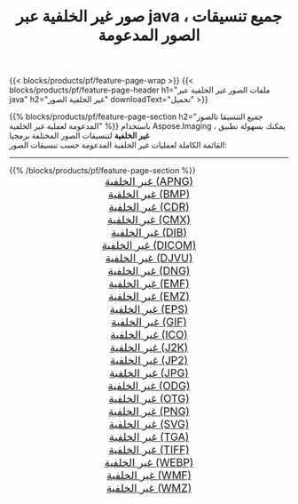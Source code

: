 ﻿---
title: صور غير الخلفية عبر java ، جميع تنسيقات الصور المدعومة 
weight: 3920
url: /ar/java/change-background 
lang: ar
langdirlevel: 2
locales: zh-hans,ja,it,ru,de,es,fr,nl,id,lt,pl,pt,vi,tr,ko,zh-hant,ar,hi,th,sv,cs,uk,he
description: باستخدام Aspose.Imaging يمكنك بسهولة غير الخلفية الصور عبر java
---

{{< blocks/products/pf/feature-page-wrap >}}
{{< blocks/products/pf/feature-page-header h1="ملفات الصور غير الخلفية عبر java" h2="غير الخلفية الصور" downloadText="تحميل" >}}


{{% blocks/products/pf/feature-page-section  h2="جميع التنسيقا تالصور  المدعومة لعملية غير الخلفية" %}}
باستخدام Aspose.Imaging ، يمكنك بسهولة تطبيق **غير الخلفية** لتنسيقات الصور المختلفة برمجيا
<br/>
القائمة الكاملة لعمليات غير الخلفية المدعومة حسب تنسيقات الصور:
<hr/>
{{% /blocks/products/pf/feature-page-section %}}
<div class="container-fluid productfamilypage bg-gray">
    <div class="convertypes bg-gray agp-content section">
        <div class="container">
		<div class="row other-converters" style="gap: 10px;font-size: 19px;text-align:center;">
		    <div class='col-md-2 other-converter remove-lp remove-rp'><a href="/imaging/ar/java/change-background/apng" style="padding:15px;">غير الخلفية (APNG)</a></div><div class='col-md-2 other-converter remove-lp remove-rp'><a href="/imaging/ar/java/change-background/bmp" style="padding:15px;">غير الخلفية (BMP)</a></div><div class='col-md-2 other-converter remove-lp remove-rp'><a href="/imaging/ar/java/change-background/cdr" style="padding:15px;">غير الخلفية (CDR)</a></div><div class='col-md-2 other-converter remove-lp remove-rp'><a href="/imaging/ar/java/change-background/cmx" style="padding:15px;">غير الخلفية (CMX)</a></div><div class='col-md-2 other-converter remove-lp remove-rp'><a href="/imaging/ar/java/change-background/dib" style="padding:15px;">غير الخلفية (DIB)</a></div><div class='col-md-2 other-converter remove-lp remove-rp'><a href="/imaging/ar/java/change-background/dicom" style="padding:15px;">غير الخلفية (DICOM)</a></div><div class='col-md-2 other-converter remove-lp remove-rp'><a href="/imaging/ar/java/change-background/djvu" style="padding:15px;">غير الخلفية (DJVU)</a></div><div class='col-md-2 other-converter remove-lp remove-rp'><a href="/imaging/ar/java/change-background/dng" style="padding:15px;">غير الخلفية (DNG)</a></div><div class='col-md-2 other-converter remove-lp remove-rp'><a href="/imaging/ar/java/change-background/emf" style="padding:15px;">غير الخلفية (EMF)</a></div><div class='col-md-2 other-converter remove-lp remove-rp'><a href="/imaging/ar/java/change-background/emz" style="padding:15px;">غير الخلفية (EMZ)</a></div><div class='col-md-2 other-converter remove-lp remove-rp'><a href="/imaging/ar/java/change-background/eps" style="padding:15px;">غير الخلفية (EPS)</a></div><div class='col-md-2 other-converter remove-lp remove-rp'><a href="/imaging/ar/java/change-background/gif" style="padding:15px;">غير الخلفية (GIF)</a></div><div class='col-md-2 other-converter remove-lp remove-rp'><a href="/imaging/ar/java/change-background/ico" style="padding:15px;">غير الخلفية (ICO)</a></div><div class='col-md-2 other-converter remove-lp remove-rp'><a href="/imaging/ar/java/change-background/j2k" style="padding:15px;">غير الخلفية (J2K)</a></div><div class='col-md-2 other-converter remove-lp remove-rp'><a href="/imaging/ar/java/change-background/jp2" style="padding:15px;">غير الخلفية (JP2)</a></div><div class='col-md-2 other-converter remove-lp remove-rp'><a href="/imaging/ar/java/change-background/jpg" style="padding:15px;">غير الخلفية (JPG)</a></div><div class='col-md-2 other-converter remove-lp remove-rp'><a href="/imaging/ar/java/change-background/odg" style="padding:15px;">غير الخلفية (ODG)</a></div><div class='col-md-2 other-converter remove-lp remove-rp'><a href="/imaging/ar/java/change-background/otg" style="padding:15px;">غير الخلفية (OTG)</a></div><div class='col-md-2 other-converter remove-lp remove-rp'><a href="/imaging/ar/java/change-background/png" style="padding:15px;">غير الخلفية (PNG)</a></div><div class='col-md-2 other-converter remove-lp remove-rp'><a href="/imaging/ar/java/change-background/svg" style="padding:15px;">غير الخلفية (SVG)</a></div><div class='col-md-2 other-converter remove-lp remove-rp'><a href="/imaging/ar/java/change-background/tga" style="padding:15px;">غير الخلفية (TGA)</a></div><div class='col-md-2 other-converter remove-lp remove-rp'><a href="/imaging/ar/java/change-background/tiff" style="padding:15px;">غير الخلفية (TIFF)</a></div><div class='col-md-2 other-converter remove-lp remove-rp'><a href="/imaging/ar/java/change-background/webp" style="padding:15px;">غير الخلفية (WEBP)</a></div><div class='col-md-2 other-converter remove-lp remove-rp'><a href="/imaging/ar/java/change-background/wmf" style="padding:15px;">غير الخلفية (WMF)</a></div><div class='col-md-2 other-converter remove-lp remove-rp'><a href="/imaging/ar/java/change-background/wmz" style="padding:15px;">غير الخلفية (WMZ)</a></div>
                </div>
        </div>
    </div>
</div>
<br/>
